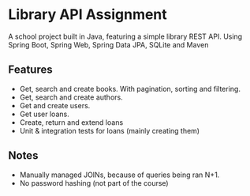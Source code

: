 # Library API Assignment

A school project built in Java, featuring a simple library REST API. Using Spring Boot, Spring Web, Spring Data JPA,
SQLite and Maven

## Features

- Get, search and create books. With pagination, sorting and filtering.
- Get, search and create authors.
- Get and create users.
- Get user loans.
- Create, return and extend loans
- Unit & integration tests for loans (mainly creating them)

## Notes

- Manually managed JOINs, because of queries being ran N+1.
- No password hashing (not part of the course)